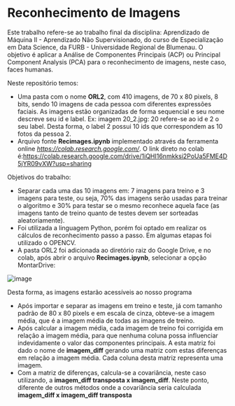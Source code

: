 # Reconhecimento de Imagens

Este trabalho refere-se ao trabalho final da disciplina: Aprendizado de Máquina II - Aprendizado Não Supervisionado, do curso de Especialização em Data Science, da FURB - Universidade Regional de Blumenau. O objetivo é aplicar a Análise de Componentes Principais (ACP) ou Principal Component Analysis (PCA) para o reconhecimento de imagens, neste caso, faces humanas.

Neste repositório temos:
  - Uma pasta com o nome  **ORL2**, com 410 imagens, de 70 x 80 pixels, 8 bits, sendo 10 imagens de cada pessoa com diferentes expressões faciais. As imagens estão organizadas de forma sequencial e seu nome descreve seu id e label. Ex: imagem 20_2.jpg: 20 refere-se ao id e 2 o seu label. Desta forma, o label 2 possui 10 ids que correspondem as 10 fotos da pessoa 2. 
  - Arquivo fonte **Recimages.ipynb** implementado através da ferramenta online _https://colab.research.google.com/_. O link direto no colab é:https://colab.research.google.com/drive/1iQHI16nmkksi2PoUa5FME4D5jYR09vXW?usp=sharing
  
Objetivos do trabalho:
  - Separar cada uma das 10 imagens em: 7 imagens para treino e 3 imagens para teste, ou seja, 70% das imagens serão usadas para treinar o algoritmo e 30% para testar se o mesmo reconhece aquela face (as imagens tanto de treino quanto de testes devem ser sorteadas aleatoriamente).
  - Foi utilizada a linguagem Python, porém foi optado em realizar os cálculos de reconhecimento passo a passo. Em algumas etapas foi utilizado o OPENCV.
  - A pasta ORL2 foi adicionada ao diretório raiz do Google Drive, e no colab, após abrir o arquivo **Recimages.ipynb**, selecionar a opção MontarDrive:
  
  ![image](https://user-images.githubusercontent.com/63163264/104856524-ef4b8a80-58f1-11eb-82bd-e8d3c733e97b.png)
  
  Desta forma, as imagens estarão acessíveis ao nosso programa
  
  - Após importar e separar as imagens em treino e teste, já com tamanho padrão de 80 x 80 pixels e em escala de cinza, obteve-se a imagem média, que é a imagem média de todas as imagens de treino.
  - Após calcular a imagem média, cada imagem de treino foi corrigida em relação a imagem média, para que nenhuma coluna possa influenciar indevidamente o valor das componentes principais. A esta matriz foi dado o nome de **imagem_diff** gerando uma matriz com estas diferenças em relação a imagem média. Cada coluna desta matriz representa uma imagem.
  - Com a matriz de diferenças, calcula-se a covariância, neste caso utilizando, a **imagem_diff transposta x imagem_diff**. Neste ponto, diferente de outros métodos onde a covariância seria calculada **imagem_diff x imagem_diff transposta** 
   

